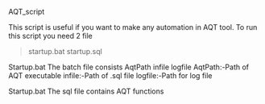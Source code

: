 AQT_script

This script is useful if you want to make any automation in AQT tool.
To run this script you  need 2 file
>startup.bat
>startup.sql

Startup.bat
  The batch file consists
  AqtPath infile logfile
    AqtPath:-Path of AQT executable
    infile:-Path of .sql file
    logfile:-Path for log file

Startup.bat
  The sql file contains
    AQT functions
    

